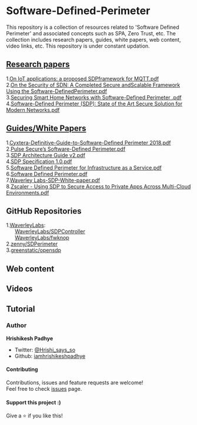 # Software-Defined-Perimeter

This repository is a collection of resources related to 'Software Defined Perimeter' and associated concepts such as SPA, Zero Trust, etc. The collection includes research papers, guides, white papers, web content, video links, etc. This repository is under constant updation. 

## [Research papers](https://github.com/iamhrishikeshpadhye/Software-Defined-Perimeter/tree/master/Research%20Papers)
  1.[On IoT applications: a proposed SDPframework for MQTT.pdf](https://github.com/iamhrishikeshpadhye/Software-Defined-Perimeter/blob/master/Research%20Papers/On%20IoT%20applications:%20a%20proposed%20SDPframework%20for%20MQTT.pdf)<br>
  2.[On the Security of SDN: A Completed Secure andScalable Framework Using the Software-DefinedPerimeter.pdf](https://github.com/iamhrishikeshpadhye/Software-Defined-Perimeter/blob/master/Research%20Papers/On%20the%20Security%20of%20SDN:%20A%20Completed%20Secure%20andScalable%20Framework%20Using%20the%20Software-DefinedPerimeter.pdf)<br>
  3.[Securing Smart Home Networks with Software-Defined Perimeter .pdf](https://github.com/iamhrishikeshpadhye/Software-Defined-Perimeter/blob/master/Research%20Papers/Securing%20Smart%20Home%20Networks%20with%20Software-Defined%20Perimeter%20.pdf)<br>
  4.[Software-Defined Perimeter (SDP): State of the Art Secure Solution for Modern Networks.pdf](https://github.com/iamhrishikeshpadhye/Software-Defined-Perimeter/blob/master/Research%20Papers/Software-Defined%20Perimeter%20(SDP):%20State%20of%20the%20Art%20Secure%20Solution%20for%20Modern%20Networks.pdf)<br>
## [Guides/White Papers](https://github.com/iamhrishikeshpadhye/Software-Defined-Perimeter/tree/master/Guides)
  1.[Cyxtera-Definitive-Guide-to-Software-Defined Perimeter 2018.pdf](https://github.com/iamhrishikeshpadhye/Software-Defined-Perimeter/blob/master/Guides/Cyxtera-Definitive-Guide-to-Software-Defined%20Perimeter%202018.pdf)<br>
  2.[Pulse Secure’s Software-Defined Perimeter.pdf](https://github.com/iamhrishikeshpadhye/Software-Defined-Perimeter/blob/master/Guides/Pulse%20Secure%E2%80%99s%20Software-Defined%20Perimeter.pdf)<br>
  3.[SDP Architecture Guide v2.pdf](https://github.com/iamhrishikeshpadhye/Software-Defined-Perimeter/blob/master/Guides/SDP%20Architecture%20Guide%20v2.pdf)<br>
  4.[SDP Specification 1.0.pdf](https://github.com/iamhrishikeshpadhye/Software-Defined-Perimeter/blob/master/Guides/SDP%20Specification%201.0.pdf)<br>
  5.[Software Defined Perimeter for Infrastructure as a Service.pdf](https://github.com/iamhrishikeshpadhye/Software-Defined-Perimeter/blob/master/Guides/Software%20Defined%20Perimeter%20for%20Infrastructure%20as%20a%20Service.pdf)<br>
  6.[Software Defined Perimeter.pdf](https://github.com/iamhrishikeshpadhye/Software-Defined-Perimeter/blob/master/Guides/Software%20Defined%20Perimeter.pdf)<br>
  7.[Waverley Labs-SDP-White-paper.pdf](https://github.com/iamhrishikeshpadhye/Software-Defined-Perimeter/blob/master/Guides/Waverley%20Labs-SDP-White-paper.pdf)<br>
  8.[Zscaler - Using SDP to Secure Access to Private Apps Across Multi-Cloud Environments.pdf](https://github.com/iamhrishikeshpadhye/Software-Defined-Perimeter/blob/master/Guides/Zscaler%20-%20Using%20SDP%20to%20Secure%20Access%20to%20Private%20Apps%20Across%20Multi-Cloud%20Environments.pdf)<br>
## GitHub Repositories
  1.[WaverleyLabs](https://github.com/WaverleyLabs):<br>
  &nbsp;&nbsp;&nbsp;&nbsp;&nbsp;&nbsp;[WaverleyLabs/SDPController](https://github.com/WaverleyLabs/SDPcontroller)<br>
  &nbsp;&nbsp;&nbsp;&nbsp;&nbsp;&nbsp;[WaverleyLabs/fwknop](https://github.com/WaverleyLabs/fwknop)<br>
  2.[zenny/SDPerimeter](https://github.com/zenny/SD-Perimeter)<br>
  3.[greenstatic/opensdp](https://github.com/greenstatic/opensdp)<br>
## Web content
## Videos
## Tutorial

### Author

 **Hrishikesh Padhye**

* Twitter: [@Hrishi_says_so](https://twitter.com/Hrishi_says_so)
* Github: [iamhrishikeshpadhye](https://github.com/iamhrishikeshpadhye)

#### Contributing

Contributions, issues and feature requests are welcome!<br />Feel free to check [issues](https://github.com/iamhrishikeshpadhye/Software-Defined-Perimeter/issues) page.

#### Support this project :)

Give a ⭐️ if you like this!
